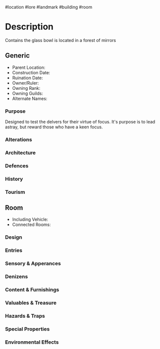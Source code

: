 #location #lore #landmark #building #room
# Description
Contains the glass bowl
is located in a forest of mirrors
## Generic
- Parent Location:
- Construction Date:
- Ruination Date:
- Owner/Ruler:
- Owning Rank:
- Owning Guilds:
- Alternate Names:

### Purpose
Designed to test the delvers for their virtue of focus.
It's purpose is to lead astray, but reward those who have a keen focus.
### Alterations

### Architecture

### Defences

### History

### Tourism

## Room
- Including Vehicle:
- Connected Rooms:

### Design

### Entries

### Sensory & Apperances

### Denizens

### Content & Furnishings

### Valuables & Treasure

### Hazards & Traps

### Special Properties

### Environmental Effects
